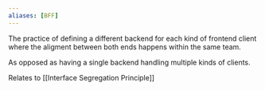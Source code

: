 ```yaml
---
aliases: [BFF]
---
```


The practice of defining a different backend for each kind of frontend client where the aligment between both ends happens within the same team.

As opposed as having a single backend handling multiple kinds of clients.

Relates to [[Interface Segregation Principle]]